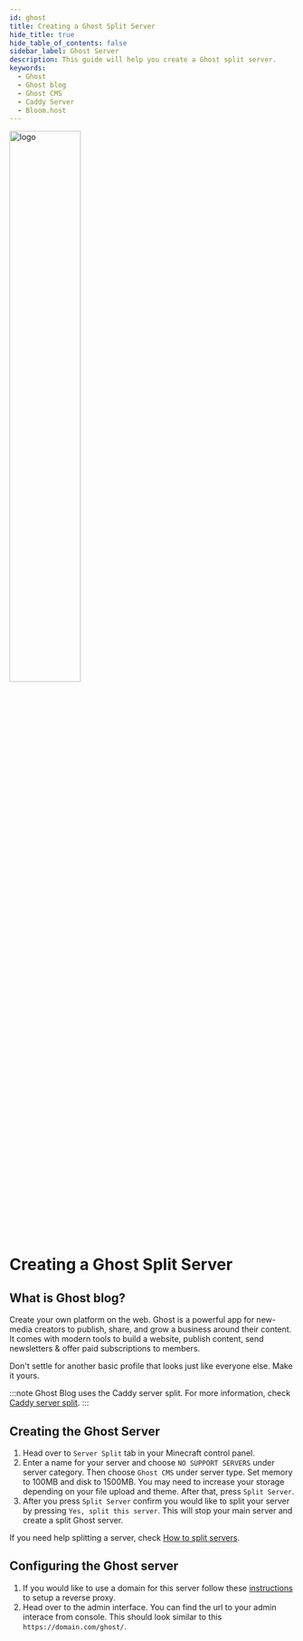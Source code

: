 ```yaml
---
id: ghost
title: Creating a Ghost Split Server
hide_title: true
hide_table_of_contents: false
sidebar_label: Ghost Server
description: This guide will help you create a Ghost split server.
keywords:
  - Ghost
  - Ghost blog
  - Ghost CMS
  - Caddy Server
  - Bloom.host
---
```


<div class="text--center">
<img src="https://bloom.host/logo-white.svg" alt="logo" height="50%" width="50%"/>
<h1>Creating a Ghost Split Server</h1>
</div>

## What is Ghost blog?
Create your own platform on the web. Ghost is a powerful app for new-media creators to publish, share, and grow a business around their content. It comes with modern tools to build a website, publish content, send newsletters & offer paid subscriptions to members.

Don't settle for another basic profile that looks just like everyone else. Make it yours.

:::note
Ghost Blog uses the Caddy server split. For more information, check [Caddy server split](https://docs.bloom.host/extras/caddy-server/).
:::

## Creating the Ghost Server
1. Head over to `Server Split` tab in your Minecraft control panel.
1. Enter a name for your server and choose `NO SUPPORT SERVERS` under server category. Then choose `Ghost CMS` under server type. Set memory to 100MB and disk to 1500MB. You may need to increase your storage depending on your file upload and theme. After that, press `Split Server`.
1. After you press `Split Server` confirm you would like to split your server by pressing `Yes, split this server`. This will stop your main server and create a split Ghost server.

If you need help splitting a server, check [How to split servers](https://docs.bloom.host/split-server).


## Configuring the Ghost server

1. If you would like to use a domain for this server follow these [instructions](https://docs.bloom.host/ports-and-proxies/) to setup a reverse proxy.
1. Head over to the admin interface. You can find the url to your admin interace from console. This should look  similar to this `https://domain.com/ghost/`.